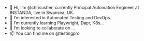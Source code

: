 - 👋 Hi, I’m @chrisusher, currently Principal Automation Engineer at INSTANDA, live in Swansea, UK.
- 👀 I’m interested in Automated Testing and DevOps.
- 🌱 I’m currently learning Playwright, Dapr, K8s...
- 💞️ I’m looking to collaborate on ...
- 📫 You can find me on @testingpro

<!---
chrisusher/chrisusher is a ✨ special ✨ repository because its `README.md` (this file) appears on your GitHub profile.
You can click the Preview link to take a look at your changes.
--->
